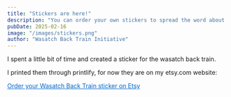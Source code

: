 ```yaml
---
title: "Stickers are here!"
description: "You can order your own stickers to spread the word about the train!"
pubDate: 2025-02-16
image: "/images/stickers.png"
author: "Wasatch Back Train Initiative"
---
```


I spent a little bit of time and created a sticker for the wasatch back train.

I printed them through printlify, for now they are on my etsy.com website:

<a href="https://www.etsy.com/listing/1857727758/wasatch-back-train-sticker" style="color: #0066cc;">Order your Wasatch Back Train sticker on Etsy</a>
